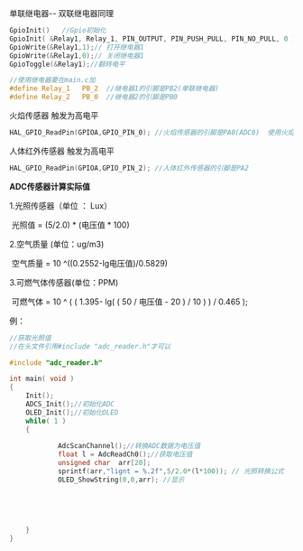 单联继电器-- 双联继电器同理

```c
GpioInit()   //Gpio初始化
GpioInit( &Relay1, Relay_1, PIN_OUTPUT, PIN_PUSH_PULL, PIN_NO_PULL, 0 ); //GPIO初始化，继电器的引脚是PB2
GpioWrite(&Relay1,1);// 打开继电器1
GpioWrite(&Relay1,0);// 关闭继电器1
GpioToggle(&Relay1);//翻转电平

//使用继电器要在main.c加
#define Relay_1   PB_2	//继电器1的引脚是PB2(单联继电器)
#define Relay_2   PB_0	//继电器2的引脚是PB0
```

火焰传感器    触发为高电平

```c
HAL_GPIO_ReadPin(GPIOA,GPIO_PIN_0);	//火焰传感器的引脚是PA0(ADC0)  使用火焰传感器一定关闭ADC初始化
```

人体红外传感器  触发为高电平

```c
HAL_GPIO_ReadPin(GPIOA,GPIO_PIN_2); //人体红外传感器的引脚是PA2
```

**ADC传感器计算实际值**

1.光照传感器（单位 ： Lux）

​	光照值 = (5/2.0) * (电压值 * 100)

2.空气质量 (单位：ug/m3)

​	空气质量 = 10 ^((0.2552-lg电压值)/0.5829)

3.可燃气体传感器(单位：PPM)

​	可燃气体 = 10 ^ ( ( 1.395- lg( ( 50 / 电压值 - 20 ) / 10 ) ) / 0.465 );

例：

```c
//获取光照值
//在头文件引用#include "adc_reader.h"才可以

#include "adc_reader.h"

int main( void )
{
    Init();
	ADCS_Init();//初始化ADC
	OLED_Init();//初始化OLED
    while( 1 )
    {
			
			AdcScanChannel();//转换ADC数据为电压值
			float l = AdcReadCh0();//获取电压值
			unsigned char  arr[20];
			sprintf(arr,"lignt = %.2f",5/2.0*(l*100)); // 光照转换公式
			OLED_ShowString(0,0,arr); //显示 
		
			
			
			
			
    }
}
```

